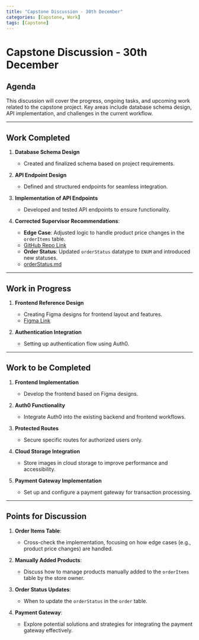```yaml
---
title: "Capstone Discussion - 30th December"
categories: [Capstone, Work]
tags: [Capstone]
---
```


# Capstone Discussion - 30th December

## **Agenda**
This discussion will cover the progress, ongoing tasks, and upcoming work related to the capstone project. Key areas include database schema design, API implementation, and challenges in the current workflow.

---

## **Work Completed**

1. **Database Schema Design**  
   - Created and finalized schema based on project requirements.

2. **API Endpoint Design**  
   - Defined and structured endpoints for seamless integration.

3. **Implementation of API Endpoints**  
   - Developed and tested API endpoints to ensure functionality.

4. **Corrected Supervisor Recommendations**:  
   - **Edge Case**: Adjusted logic to handle product price changes in the `orderItems` table. 
   - [GitHub Repo Link](https://github.com/C-gyeltshen/cocoCommercial_BackEnd.git) 
   - **Order Status**: Updated `orderStatus` datatype to `ENUM` and introduced new statuses.
   - [orderStatus.md](https://growthdiary-srfw.onrender.com/orderStatus/)
   
---

## **Work in Progress**

1. **Frontend Reference Design**  
   - Creating Figma designs for frontend layout and features.
   - [Figma Link](https://www.figma.com/design/VZJhnYX82SOAtXpGqVjABc/Cococart?node-id=0-1&node-type=canvas&t=ixypeR7rI3cHfmYs-0)

2. **Authentication Integration**  
   - Setting up authentication flow using Auth0.

---

## **Work to be Completed**

1. **Frontend Implementation**  
   - Develop the frontend based on Figma designs.

2. **Auth0 Functionality**  
   - Integrate Auth0 into the existing backend and frontend workflows.

3. **Protected Routes**  
   - Secure specific routes for authorized users only.

4. **Cloud Storage Integration**  
   - Store images in cloud storage to improve performance and accessibility.

5. **Payment Gateway Implementation**  
   - Set up and configure a payment gateway for transaction processing.

---

## **Points for Discussion**

1. **Order Items Table**:  
   - Cross-check the implementation, focusing on how edge cases (e.g., product price changes) are handled.

2. **Manually Added Products**:  
   - Discuss how to manage products manually added to the `orderItems` table by the store owner.

3. **Order Status Updates**:  
   - When to update the `orderStatus` in the `order` table.

4. **Payment Gateway**:  
   - Explore potential solutions and strategies for integrating the payment gateway effectively.
